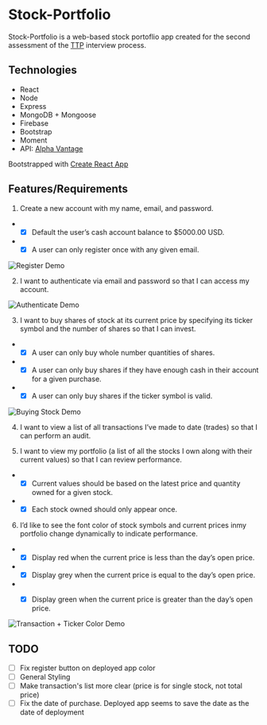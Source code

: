 # Stock-Portfolio
Stock-Portfolio is a web-based stock portoflio app created for the second assessment of the [TTP](https://www.techtalentpipeline.nyc/) interview process.

## Technologies
* React
* Node
* Express
* MongoDB + Mongoose
* Firebase
* Bootstrap
* Moment
* API: [Alpha Vantage](https://www.alphavantage.co/)

Bootstrapped with [Create React App](https://github.com/facebook/create-react-app)

## Features/Requirements

1. Create a new account with my name, email, and password.
  - - [x] Default the user’s cash account balance to $5000.00 USD.
  - - [x] A user can only register once with any given email.
  
![Register Demo](http://g.recordit.co/EqyOE2fZ1t.gif)


2. I want to authenticate via email and password so that I can access my account.

![Authenticate Demo](http://g.recordit.co/R33QdY8d53.gif)


3. I want to buy shares of stock at its current price by specifying its ticker symbol and the number of shares so that I can invest.
  - - [x] A user can only buy whole number quantities of shares.
  - - [x] A user can only buy shares if they have enough cash in their account for a given purchase.
  - - [x] A user can only buy shares if the ticker symbol is valid.
  
  ![Buying Stock Demo](http://g.recordit.co/vWGw5BYhcg.gif)
  
4. I want to view a list of all transactions I’ve made to date (trades) so that I can perform an audit.

5. I want to view my portfolio (a list of all the stocks I own along with their current values) so that I can review performance.
- - [x] Current values should be based on the latest price and quantity owned for a given stock.
- - [x] Each stock owned should only appear once.

6. I’d like to see the font color of stock symbols and current prices inmy portfolio change dynamically to indicate performance.
- - [x] Display red when the current price is less than the day’s open price.
- - [x] Display grey when the current price is equal to the day’s open price.
- - [x] Display green when the current price is greater than the day’s open price.
  

![Transaction + Ticker Color Demo](http://g.recordit.co/JGtFBtzYzM.gif)


## TODO
- [ ] Fix register button on deployed app color
- [ ] General Styling
- [ ] Make transaction's list more clear (price is for single stock, not total price)
- [ ] Fix the date of purchase. Deployed app seems to save the date as the date of deployment
